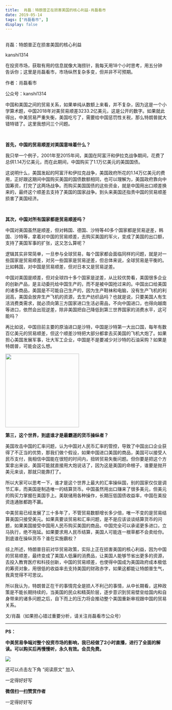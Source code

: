 ```yaml
---
title:  肖磊：特朗普正在损害美国的核心利益-肖磊看市
date: 2019-05-14
tags: ["肖磊看市", ]
display: false
---
```



## 



肖磊：特朗普正在损害美国的核心利益




kanshi1314




在投资市场，获取有用的信息就像大海捞针，我每天用18个小时思考，用五分钟告诉你；这里是肖磊看市，市场纵然复杂多变，但并非不可预期。


作者：肖磊看市

公众号：kanshi1314



中国和美国之间的贸易关系，如果单纯从数额上来看，并不复杂，因为这是一个小学算术题，中国2018年对美贸易顺差3233.2亿美元，这是公开的数字。如果就此得出，中美贸易严重失衡，美国吃亏了，需要给中国惩罚性关税，那么特朗普就大错特错了。这里我想问三个问题。

&nbsp;

**首先，中国的贸易顺差对美国意味着什么？**



我只举一个例子，2001年至2015年间，美国在阿富汗和伊拉克战争期间，花费了总供1.14万亿美元，而在此期间，中国购买了1.1万亿美元的美国国债。



这说明什么，美国发起的阿富汗和伊拉克战争，美国政府所花的1.14万亿美元的费用，正好跟这期间中国购买美国的国债数额相同，也可以理解为，美国政府靠向中国筹资，打完了这两场战争。而购买美国国债的这些资金，就是中国用出口顺差换来的，最终这个顺差去支持了美国的国家战争。到头来美国还指责中国的贸易顺差损害了美国经济。

&nbsp;

**其次，中国对所有国家都是贸易顺差吗？**



中国对美国虽然是顺差，但对韩国、德国、沙特等40多个国家都是贸易逆差，韩国、沙特等，拿着对中国的贸易顺差，去购买美国的军火，变成了美国的出口额，支持了美国军事的扩张，这又怎么算呢？



逻辑其实非常简单，一旦参与全球贸易，每个国家都会面临同样的问题，就是对一些国家是贸易顺差，对另一些国家是贸易逆差，但总体来说，全球贸易是平衡的。比如韩国，对中国是贸易顺差，但对日本又是贸易逆差。



中国对美国是顺差，但对全球四十多个国家是逆差，从比较优势看，美国很多企业的创新产品，是主动委托给中国生产的，而不是被中国抢过来的。中国出口给美国的诸多商品，美国是不可能自己生产的，因为生产鞋袜和电脑，没有生产飞机的利润高，美国会放弃生产飞机的资源，去生产纺织品吗？也就是说，只要美国人有生活消费类需求，就必须向第三方国家进口生活必需品，不向中国进口，也得向越南等进口，依然会出现逆差，除非美国把自己降低到第三世界国家的消费水平，这可能吗？



再比如说，中国目前主要的原油进口是沙特，中国是沙特第一大出口国，每年有数百亿美元的贸易顺差，但这个顺差沙特把大部分都拿去买美国的飞机大炮了。如果担心美国发展军事，壮大军工企业，中国是不是要减少对沙特的石油采购？如果是特朗普，可能会这么想。



<img class="" data-copyright="0" data-ratio="1" data-s="300,640" data-type="jpeg" data-w="430" src="https://mmbiz.qpic.cn/mmbiz_jpg/rIYcHn0KrPQxo0rLgUPNn3H03rxakbgiaHDHlebj5nJiayPvGS5UCVpN1vibibFM6pibNDvF55ASeJ3ib2LSpDvuuJ5A/640?wx_fmt=jpeg" style="box-sizing: border-box !important;word-wrap: break-word !important;width: 230px !important;visibility: visible !important;"/>





**第三，这个世界，到底谁才是最霸道的货币操纵者？**



美国攻击中国的汇率问题，认为中国对人民币汇率的管控，导致了中国出口企业获得了不正当的优势，那我们做个假设，如果中国进口美国的商品，美国可以接受人民币支付，我相信中国能在很短的时间内，扭转贸易失衡问题。但你要是把这个方案拿出来谈，美国可能就直接用大炮说话了，因为这是美国的命根子，谁要是抛开美元来谈，那就只能靠打了。



所以大家可以思考一下，谁才是这个世界上最大的汇率操纵国，别的国家仅仅是调节汇率，而美国是制造唯一的结算货币。中国虽然用出口赚来了很多美元，但美元的购买力掌握在美国手上。美联储用各种操作，长期压低国债收益率，中国在美投资连通胀都跑不赢。



中美贸易已经发展了三十多年了，不管贸易数额增长多少倍，唯一不变的是贸易结算美国只接受美元。如果真要谈贸易和汇率问题，是不是应该谈谈结算货币的问题，如果美国接受中国用人民币购买美国的商品，中国完全可以承诺更多进口，立马执行，绝不拖延。如果要求用人民币结算，美国人可能连一根草都不会卖给你。到底谁在操纵货币？谁在实施霸权？



综上所述，特朗普目前对华贸易政策，实际上正在损害美国的核心利益，因为中国的贸易顺差，最终变成了美国人低廉的消费品，让美国人能够节省出更多的资源，去投入教育医疗和科技创新，中国的贸易顺差，也使得中国成为美国政府成本极低的筹资对象，用很低的收益率去支持美国的财政赤字，如果这都能让特朗普生气，我真觉得不可思议。



所以我认为，特朗普正在干的事情完全是损人不利己的事情，从中长期看，这种政策是不能长期持续的，当美国的民众和精英阶层，逐步意识到贸易壁垒给国内和自身带来的诸多问题之后，自下而上的压力将会推动整个美国重新审视跟中国的贸易关系。



文/肖磊（如果担心错过重要分析，请关注肖磊看市公众号）

****

**PS：**



**中美贸易争端对整个投资市场的影响，我已经做了2小时直播，进行了全面的解读。可以购买后再慢慢听，永久有效。会员免费。**



<img class="rich_pages" data-ratio="1.7786666666666666" data-s="300,640" src="https://mmbiz.qpic.cn/mmbiz_jpg/rIYcHn0KrPTIS8y22zliaqwicticQ2AWXkXfeMItDNEPibmyzohicrYrYYQsx6RgZOreFnX579icibpr1tXrPSCtlibvXw/640?wx_fmt=jpeg" data-type="jpeg" data-w="750"/>

还可以点击左下角&nbsp;“阅读原文”&nbsp;加入

一定得好好写


**微信扫一扫赞赏作者**






一定得好好写